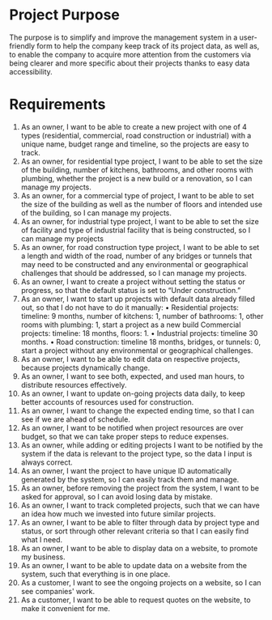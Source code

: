 <h1>Project Purpose</h1>

The purpose is to simplify and improve the management system in a user-friendly 
form to help the company keep track of its project data, as well as, to enable the 
company to acquire more attention from the customers via being clearer and 
more specific about their projects thanks to easy data accessibility.

<h1>Requirements</h1>

1. As an owner, I want to be able to create a new project with one of 4 types
(residential, commercial, road construction or industrial) with a unique name,
budget range and timeline, so the projects are easy to track.
2. As an owner, for residential type project, I want to be able to set the size of the
building, number of kitchens, bathrooms, and other rooms with plumbing,
whether the project is a new build or a renovation, so I can manage my
projects.
3. As an owner, for a commercial type of project, I want to be able to set the size
of the building as well as the number of floors and intended use of the building,
so I can manage my projects.
4. As an owner, for industrial type project, I want to be able to set the size of
facility and type of industrial facility that is being constructed, so I can manage
my projects
5. As an owner, for road construction type project, I want to be able to set a length
and width of the road, number of any bridges or tunnels that may need to be
constructed and any environmental or geographical challenges that should be
addressed, so I can manage my projects.
6. As an owner, I want to create a project without setting the status or progress, so
that the default status is set to “Under construction.”
7. As an owner, I want to start up projects with default data already filled out, so
that I do not have to do it manually:
• Residential projects: timeline: 9 months, number of kitchens: 1, number of
bathrooms: 1, other rooms with plumbing: 1, start a project as a new build
Commercial projects: timeline: 18 months, floors: 1.
• Industrial projects: timeline 30 months.
• Road construction: timeline 18 months, bridges, or tunnels: 0, start a project
without any environmental or geographical challenges.
8. As an owner, I want to be able to edit data on respective projects, because
projects dynamically change.
9. As an owner, I want to see both, expected, and used man hours, to distribute
resources effectively.
10. As an owner, I want to update on-going projects data daily, to keep better
accounts of resources used for construction.
11. As an owner, I want to change the expected ending time, so that I can see if we
are ahead of schedule.
12. As an owner, I want to be notified when project resources are over budget, so
that we can take proper steps to reduce expenses.
13. As an owner, while adding or editing projects I want to be notified by the system
if the data is relevant to the project type, so the data I input is always correct.
14. As an owner, I want the project to have unique ID automatically generated by
the system, so I can easily track them and manage.
15. As an owner, before removing the project from the system, I want to be asked
for approval, so I can avoid losing data by mistake.
16. As an owner, I want to track completed projects, such that we can have an idea
how much we invested into future similar projects.
17. As an owner, I want to be able to filter through data by project type and status,
or sort through other relevant criteria so that I can easily find what I need.
18. As an owner, I want to be able to display data on a website, to promote my
business.
19. As an owner, I want to be able to update data on a website from the system,
such that everything is in one place.
20. As a customer, I want to see the ongoing projects on a website, so I can see
companies' work.
21. As a customer, I want to be able to request quotes on the website, to make it
convenient for me.
